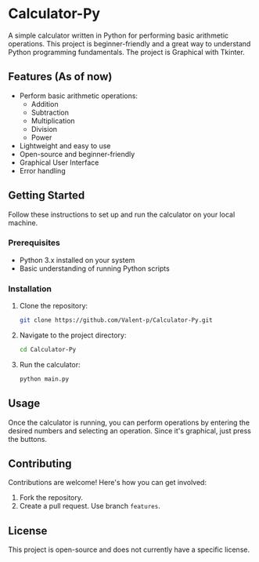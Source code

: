 # Calculator-Py

A simple calculator written in Python for performing basic arithmetic operations. This project is beginner-friendly and a great way to understand Python programming fundamentals.
The project is Graphical with Tkinter.

## Features (As of now)

- Perform basic arithmetic operations:
  - Addition
  - Subtraction
  - Multiplication
  - Division
  - Power
- Lightweight and easy to use
- Open-source and beginner-friendly
- Graphical User Interface 
- Error handling 

## Getting Started

Follow these instructions to set up and run the calculator on your local machine.

### Prerequisites

- Python 3.x installed on your system
- Basic understanding of running Python scripts

### Installation

1. Clone the repository:
   ```bash
   git clone https://github.com/Valent-p/Calculator-Py.git
   ```
2. Navigate to the project directory:
   ```bash
   cd Calculator-Py
   ```
3. Run the calculator:
   ```bash
   python main.py
   ```

## Usage

Once the calculator is running, you can perform operations by entering the desired numbers and selecting an operation. Since it's graphical, just press the buttons.

## Contributing

Contributions are welcome! Here's how you can get involved:
1. Fork the repository.
2. Create a pull request. Use branch `features`.

## License

This project is open-source and does not currently have a specific license.